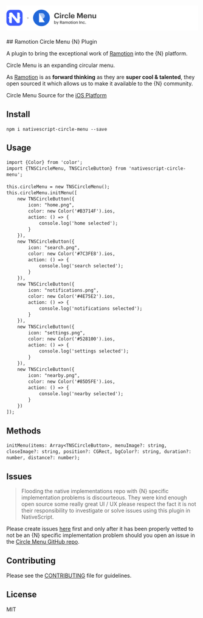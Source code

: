 <h3 align="center">
    <img src="https://github.com/DeviantJS/nativescript-circle-menu/blob/master/media/circle_menu_header.png" alt="NativeScript Plus Ramotion Circle Menu">
	<br>
</h3>
## Ramotion Circle Menu {N} Plugin

A plugin to bring the exceptional work of [Ramotion](https://ramotion.com/) into the {N} platform.

Circle Menu is an expanding circular menu. 

As [Ramotion](https://ramotion.com/) is as **forward thinking** as they are **super cool & talented**, they open sourced it which allows us to make it available to the {N} community.

Circle Menu Source for the [iOS Platform](https://github.com/Ramotion/circle-menu)

## Install

```
npm i nativescript-circle-menu --save
```

## Usage

```
import {Color} from 'color';
import {TNSCircleMenu, TNSCircleButton} from 'nativescript-circle-menu';

this.circleMenu = new TNSCircleMenu();
this.circleMenu.initMenu([
    new TNSCircleButton({
        icon: "home.png",
        color: new Color('#B3714F').ios,
        action: () => {
            console.log('home selected');
        }
    }),
    new TNSCircleButton({
        icon: "search.png",
        color: new Color('#7C3FE8').ios,
        action: () => {
            console.log('search selected');
        }
    }),
    new TNSCircleButton({
        icon: "notifications.png",
        color: new Color('#4E75E2').ios,
        action: () => {
            console.log('notifications selected');
        }
    }),
    new TNSCircleButton({
        icon: "settings.png",
        color: new Color('#528100').ios,
        action: () => {
            console.log('settings selected');
        }
    }),
    new TNSCircleButton({
        icon: "nearby.png",
        color: new Color('#85D5FE').ios,
        action: () => {
            console.log('nearby selected');
        }
    })
]);
```

## Methods

```
initMenu(items: Array<TNSCircleButton>, menuImage?: string, closeImage?: string, position?: CGRect, bgColor?: string, duration?: number, distance?: number);
```

## Issues

>Flooding the native implementations repo with {N} specific implementation problems is discourteous. 
>They were kind enough open source some really great UI / UX please respect the fact it is not their responsibility to investigate or solve issues using this plugin in NativeScript.

Please create issues [here](https://github.com/DeviantJS/nativescript-circle-menu/issues) first and only after it has been properly vetted to not be an {N} specific implementation problem
should you open an issue in the [Circle Menu GitHub repo](https://github.com/Ramotion/circle-menu/issues). 

## Contributing

Please see the [CONTRIBUTING](https://github.com/DeviantJS/nativescript-circle-menu/blob/master/CONTRIBUTING.md) file for guidelines.

## License

MIT